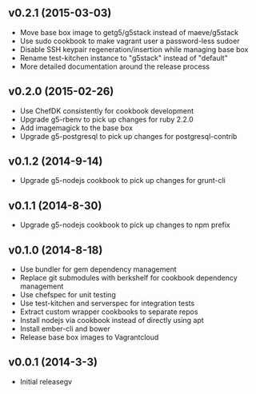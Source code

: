 ## v0.2.1 (2015-03-03)

* Move base box image to getg5/g5stack instead of maeve/g5stack
* Use sudo cookbook to make vagrant user a password-less sudoer
* Disable SSH keypair regeneration/insertion while managing base box
* Rename test-kitchen instance to "g5stack" instead of "default"
* More detailed documentation around the release process

## v0.2.0 (2015-02-26)

* Use ChefDK consistently for cookbook development
* Upgrade g5-rbenv to pick up changes for ruby 2.2.0
* Add imagemagick to the base box
* Upgrade g5-postgresql to pick up changes for postgresql-contrib

## v0.1.2 (2014-9-14)

* Upgrade g5-nodejs cookbook to pick up changes for grunt-cli

## v0.1.1 (2014-8-30)

* Upgrade g5-nodejs cookbook to pick up changes to npm prefix

## v0.1.0 (2014-8-18)

* Use bundler for gem dependency management
* Replace git submodules with berkshelf for cookbook dependency management
* Use chefspec for unit testing
* Use test-kitchen and serverspec for integration tests
* Extract custom wrapper cookbooks to separate repos
* Install nodejs via cookbook instead of directly using apt
* Install ember-cli and bower
* Release base box images to Vagrantcloud

## v0.0.1 (2014-3-3)

* Initial releasegv
